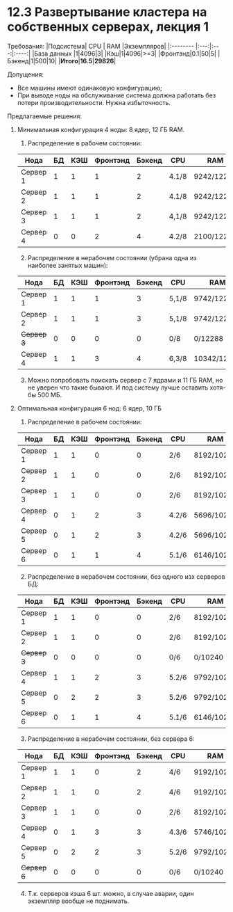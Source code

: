 # 12.3 Развертывание кластера на собственных серверах, лекция 1

Требования:
|Подсистема| CPU | RAM |Экземпляров|
|:-------- |:---:|:---:|:----:|
|База данных |1|4096|3|
|Кэш|1|4096|>=3|
|Фронтэнд|0.1|50|5|
|Бэкенд|1|500|10|
|**Итого**|**16.5**|**29826**|

Допущения:
- Все машины имеют одинаковую конфигурацию;
- При выводе ноды на обслуживание система должна работать без потери производительности. Нужна избыточность.

Предлагаемые решения:
1. Минимальная конфигурация 4 ноды: 8 ядер, 12 ГБ RAM. 
    1. Распределение в рабочем состоянии:
    
    |Нода|БД|КЭШ|Фронтэнд|Бэкенд|CPU|RAM|
    |-|-|-|-|-|-|-|
    |Сервер 1|1|1|1|2|4.1/8|9242/12288
    |Сервер 2|1|1|1|2|4.1/8|9242/12288
    |Сервер 3|1|1|1|2|4,1/8|9242/12288
    |Сервер 4|0|0|2|4|4.2/8|2100/12288

    2. Распределение в нерабочем состоянии (убрана одна из наиболее занятых машин):

    |Нода|БД|КЭШ|Фронтэнд|Бэкенд|CPU|RAM|
    |-|-|-|-|-|-|-|
    |Сервер 1|1|1|1|3|5,1/8|9742/12288
    |Сервер 2|1|1|1|3|5,1/8|9742/12288
    |~~Сервер 3~~|0|0|0|0|0/8|0/12288
    |Сервер 4|1|1|3|4|6,3/8|10342/12288

    3. Можно попробовать поискать сервер с 7 ядрами и 11 ГБ RAM, но не уверен что такие бывают. И под систему лучше оставить хотя-бы 500 МБ. 

2. Оптимальная конфигурация 6 нод: 6 ядер, 10 ГБ
    1. Распределение в рабочем состоянии:
    
    |Нода|БД|КЭШ|Фронтэнд|Бэкенд|CPU|RAM|
    |-|-|-|-|-|-|-|
    |Сервер 1|1|1|0|0|2/6|8192/10240
    |Сервер 2|1|1|0|0|2/6|8192/10240
    |Сервер 3|1|1|0|0|2/6|8192/10240
    |Сервер 4|0|1|2|3|4.2/6|5696/10240
    |Сервер 5|0|1|2|3|4.2/6|5696/10240
    |Сервер 6|0|1|1|4|5.1/6|6146/10240

    2. Распределение в нерабочем состоянии, без одного изх серверов БД:

    |Нода|БД|КЭШ|Фронтэнд|Бэкенд|CPU|RAM|
    |-|-|-|-|-|-|-|
    |Сервер 1|1|1|0|0|2/6|8192/10240
    |Сервер 2|1|1|0|0|2/6|8192/10240
    |~~Сервер 3~~|0|0|0|0|0/6|0/10240
    |Сервер 4|1|1|2|3|5.2/6|9792/10240
    |Сервер 5|0|2|2|3|5.2/6|9792/10240
    |Сервер 6|0|1|1|4|5.1/6|6146/10240
   
    3. Распределение в нерабочем состоянии, без сервера 6:

    |Нода|БД|КЭШ|Фронтэнд|Бэкенд|CPU|RAM|
    |-|-|-|-|-|-|-|
    |Сервер 1|1|1|0|2|4/6|9192/10240
    |Сервер 2|1|1|0|2|4/6|9192/10240
    |Сервер 3|1|1|0|0|2/6|8192/10240
    |Сервер 4|0|1|3|3|4.3/6|5746/10240
    |Сервер 5|0|2|2|3|5.2/6|9792/10240
    |~~Сервер 6~~|0|0|0|0|0/6|0/10240

    4. Т.к. серверов кэша 6 шт. можно, в случае аварии, один экземпляр вообще не поднимать. 
   
